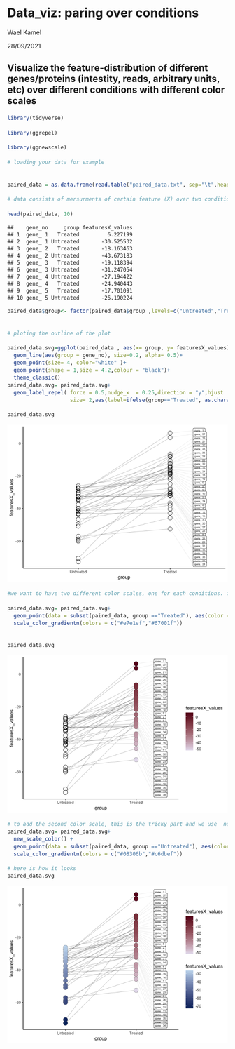 # Data_viz: paring over conditions

Wael Kamel

28/09/2021

## Visualize the feature-distribution of different genes/proteins (intestity, reads, arbitrary units, etc) over different conditions with different color scales

``` r
library(tidyverse)

library(ggrepel)

library(ggnewscale)

# loading your data for example


paired_data = as.data.frame(read.table("paired_data.txt", sep="\t",header=TRUE))

# data consists of mersurments of certain feature (X) over two conditions "Untreated and Treated" for a number of genes

head(paired_data, 10)
```

    ##    gene_no     group featuresX_values
    ## 1  gene_ 1   Treated         6.227199
    ## 2  gene_ 1 Untreated       -30.525532
    ## 3  gene_ 2   Treated       -18.163463
    ## 4  gene_ 2 Untreated       -43.673183
    ## 5  gene_ 3   Treated       -19.118394
    ## 6  gene_ 3 Untreated       -31.247054
    ## 7  gene_ 4 Untreated       -27.194422
    ## 8  gene_ 4   Treated       -24.940443
    ## 9  gene_ 5   Treated       -17.701091
    ## 10 gene_ 5 Untreated       -26.190224

``` r
paired_data$group<- factor(paired_data$group ,levels=c("Untreated","Treated"))


# ploting the outline of the plot

paired_data.svg=ggplot(paired_data , aes(x= group, y= featuresX_values)) +
  geom_line(aes(group = gene_no), size=0.2, alpha= 0.5)+
  geom_point(size= 4, color="white" )+
  geom_point(shape = 1,size = 4.2,colour = "black")+
  theme_classic()
paired_data.svg= paired_data.svg+ 
  geom_label_repel( force = 0.5,nudge_x  = 0.25,direction = "y",hjust  = 0,segment.size= 0.1,segment.alpha = 0.3,
                    size= 2,aes(label=ifelse(group=="Treated", as.character(gene_no), "")))

paired_data.svg
```

![](unnamed-chunk-1-1.png)

``` r
#we want to have two different color scales, one for each conditions. first we will add one, using geom_point as a filler and standard scale_color_gradientn

paired_data.svg= paired_data.svg+
  geom_point(data = subset(paired_data, group =="Treated"), aes(color = featuresX_values), size=4)+
  scale_color_gradientn(colors = c("#e7e1ef","#67001f"))


paired_data.svg
```

![](unnamed-chunk-1-2.png)

``` r
# to add the second color scale, this is the tricky part and we use  new_scale_color() from (ggnewscale),  which made it very easy
paired_data.svg= paired_data.svg+
  new_scale_color() +
  geom_point(data = subset(paired_data, group =="Untreated"), aes(color = featuresX_values), size=4)+
  scale_color_gradientn(colors = c("#08306b","#c6dbef"))

# here is how it looks
paired_data.svg
```

![](unnamed-chunk-1-3.png)
